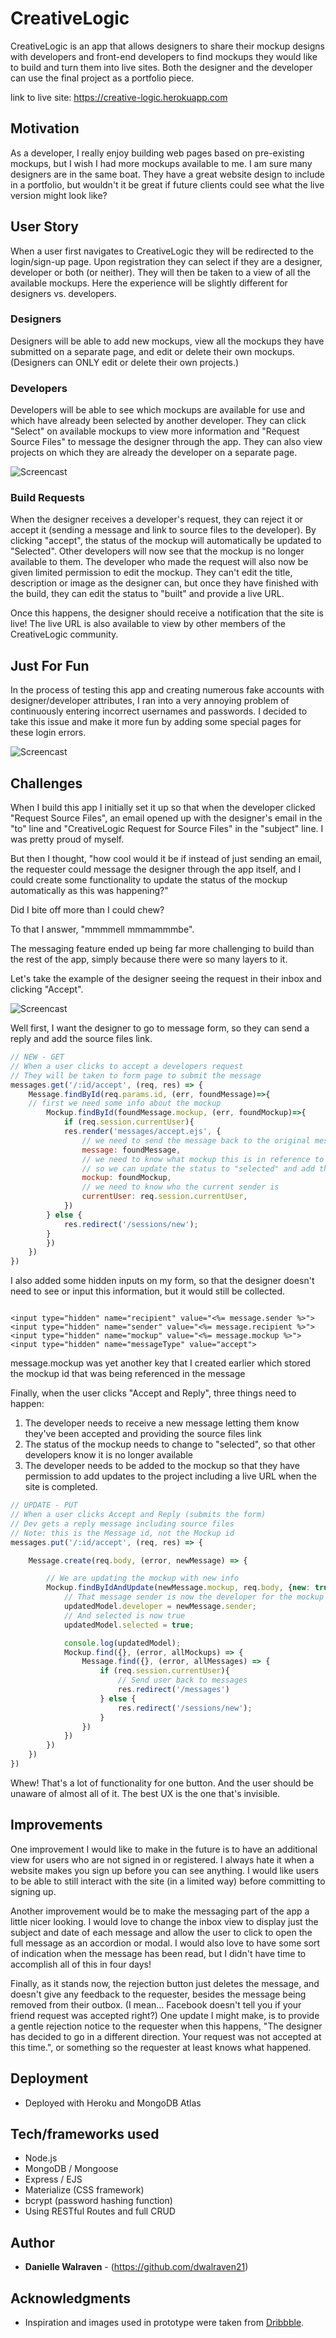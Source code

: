 # CreativeLogic

CreativeLogic is an app that allows designers to share their mockup designs with developers and front-end developers to find mockups they would like to build and turn them into live sites. Both the designer and the developer can use the final project as a portfolio piece.

link to live site: https://creative-logic.herokuapp.com

## Motivation

As a developer, I really enjoy building web pages based on pre-existing mockups, but I wish I had more mockups available to me. I am sure many designers are in the same boat. They have a great website design to include in a portfolio, but wouldn't it be great if future clients could see what the live version might look like?

## User Story

When a user first navigates to CreativeLogic they will be redirected to the login/sign-up page. Upon registration they can select if they are a designer, developer or both (or neither). They will then be taken to a view of all the available mockups. Here the experience will be slightly different for designers vs. developers.

### Designers

Designers will be able to add new mockups, view all the mockups they have submitted on a separate page, and edit or delete their own mockups. (Designers can ONLY edit or delete their own projects.)


### Developers

Developers will be able to see which mockups are available for use and which have already been selected by another developer. They can click "Select" on available mockups to view more information and "Request Source Files" to message the designer through the app. They can also view projects on which they are already the developer on a separate page.

![Screencast](http://g.recordit.co/MfIPoX4Xoy.gif)

### Build Requests

When the designer receives a developer's request, they can reject it or accept it (sending a message and link to source files to the developer). By clicking "accept", the status of the mockup will automatically be updated to "Selected". Other developers will now see that the mockup is no longer available to them. The developer who made the request will also now be given limited permission to edit the mockup. They can't edit the title, description or image as the designer can, but once they have finished with the build, they can edit the status to "built" and provide a live URL.

Once this happens, the designer should receive a notification that the site is live! The live URL is also available to view by other members of the CreativeLogic community.

## Just For Fun

In the process of testing this app and creating numerous fake accounts with designer/developer attributes, I ran into a very annoying problem of continuously entering incorrect usernames and passwords. I decided to take this issue and make it more fun by adding some special pages for these login errors.

![Screencast](http://g.recordit.co/Mm7OYipDtQ.gif)

## Challenges

When I build this app I initially set it up so that when the developer clicked "Request Source Files", an email opened up with the designer's email in the "to" line and "CreativeLogic Request for Source Files" in the "subject" line. I was pretty proud of myself.

But then I thought, "how cool would it be if instead of just sending an email, the requester could message the designer through the app itself, and I could create some functionality to update the status of the mockup automatically as this was happening?"

Did I bite off more than I could chew?

To that I answer, "mmmmell mmmammmbe".

The messaging feature ended up being far more challenging to build than the rest of the app, simply because there were so many layers to it.

Let's take the example of the designer seeing the request in their inbox and clicking "Accept".

![Screencast](http://g.recordit.co/3t7IYQGQ5M.gif)

Well first, I want the designer to go to message form, so they can send a reply and add the source files link.

```JavaScript
// NEW - GET
// When a user clicks to accept a developers request
// They will be taken to form page to submit the message
messages.get('/:id/accept', (req, res) => {
	Message.findById(req.params.id, (err, foundMessage)=>{
	// first we need some info about the mockup
		Mockup.findById(foundMessage.mockup, (err, foundMockup)=>{
			if (req.session.currentUser){
			res.render('messages/accept.ejs', {
				// we need to send the message back to the original message sender
				message: foundMessage,
				// we need to know what mockup this is in reference to
				// so we can update the status to "selected" and add the developer username
				mockup: foundMockup,
				// we need to know who the current sender is
				currentUser: req.session.currentUser,
			})
		} else {
			res.redirect('/sessions/new');
		}
		})
	})
})
```
I also added some hidden inputs on my form, so that the designer doesn't need to see or input this information, but it would still be collected.

```ejs

<input type="hidden" name="recipient" value="<%= message.sender %>">
<input type="hidden" name="sender" value="<%= message.recipient %>">
<input type="hidden" name="mockup" value="<%= message.mockup %>">
<input type="hidden" name="messageType" value="accept">

```
message.mockup was yet another key that I created earlier which stored the mockup id that was being referenced in the message

Finally, when the user clicks "Accept and Reply", three things need to happen:
1. The developer needs to receive a new message letting them know they've been accepted and providing the source files link
2. The status of the mockup needs to change to "selected", so that other developers know it is no longer available
3. The developer needs to be added to the mockup so that they have permission to add updates to the project including a live URL when the site is completed.

```JavaScript
// UPDATE - PUT
// When a user clicks Accept and Reply (submits the form)
// Dev gets a reply message including source files
// Note: this is the Message id, not the Mockup id
messages.put('/:id/accept', (req, res) => {

	Message.create(req.body, (error, newMessage) => {

		// We are updating the mockup with new info
		Mockup.findByIdAndUpdate(newMessage.mockup, req.body, {new: true}, (err, updatedModel)=>{
			// That message sender is now the developer for the mockup
			updatedModel.developer = newMessage.sender;
			// And selected is now true
			updatedModel.selected = true;

			console.log(updatedModel);
			Mockup.find({}, (error, allMockups) => {
				Message.find({}, (error, allMessages) => {
					if (req.session.currentUser){
						// Send user back to messages
						res.redirect('/messages')
					} else {
						res.redirect('/sessions/new');
					}
				})
			})
		})
	})
})

```
Whew! That's a lot of functionality for one button. And the user should be unaware of almost all of it. The best UX is the one that's invisible.

## Improvements

One improvement I would like to make in the future is to have an additional view for users who are not signed in or registered. I always hate it when a website makes you sign up before you can see anything. I would like users to be able to still interact with the site (in a limited way) before committing to signing up.

Another improvement would be to make the messaging part of the app a little nicer looking. I would love to change the inbox view to display just the subject and date of each message and allow the user to click to open the full message as an accordion or modal. I would also love to have some sort of indication when the message has been read, but I didn't have time to accomplish all of this in four days!

Finally, as it stands now, the rejection button just deletes the message, and doesn't give any feedback to the requester, besides the message being removed from their outbox. (I mean... Facebook doesn't tell you if your friend request was accepted right?) One update I might make, is to provide a gentle rejection notice to the requester when this happens, "The designer has decided to go in a different direction. Your request was not accepted at this time.", or something so the requester at least knows what happened.

## Deployment

* Deployed with Heroku and MongoDB Atlas

## Tech/frameworks used

* Node.js
* MongoDB / Mongoose
* Express / EJS
* Materialize (CSS framework)
* bcrypt (password hashing function)
* Using RESTful Routes and full CRUD

## Author

* **Danielle Walraven** - (https://github.com/dwalraven21)

## Acknowledgments

* Inspiration and images used in prototype were taken from <a href="www.dribbble.com">Dribbble</a>.

